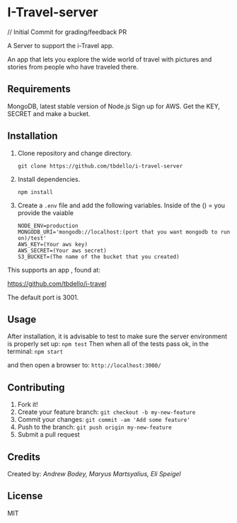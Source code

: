 # I-Travel-server

// Initial Commit for grading/feedback PR

A Server to support the i-Travel app.

An app that lets you explore the wide world of travel with pictures and stories from people who have traveled there. 

## Requirements

MongoDB, latest stable version of Node.js 
Sign up for AWS. Get the KEY, SECRET and make a bucket.

## Installation


1. Clone repository and change directory.

    ```
    git clone https://github.com/tbdello/i-travel-server 
    ```

1. Install dependencies.

    ```
    npm install
    ```

1. Create a `.env` file and add the following variables. Inside of the () = you provide the vaiable

    ```
    NODE_ENV=production
    MONGODB_URI='mongodb://localhost:(port that you want mongodb to run on)/test'
    AWS_KEY=(Your aws key)
    AWS_SECRET=(Your aws secret)
    S3_BUCKET=(The name of the bucket that you created)
    ```

This supports an app , found at:

https://github.com/tbdello/i-travel

The default port is 3001.

## Usage

After installation, it is advisable to test to make sure the server environment is properly set up: `npm test` 
Then when all of the tests pass ok, in the terminal: `npm start`

and then open a browser to: `http://localhost:3000/`


## Contributing

1. Fork it!
1. Create your feature branch: `git checkout -b my-new-feature`
1. Commit your changes: `git commit -am 'Add some feature'`
1. Push to the branch: `git push origin my-new-feature`
1. Submit a pull request 

## Credits

Created by: *Andrew Bodey, Maryus Martsyalius, Eli Speigel*

## License

MIT
